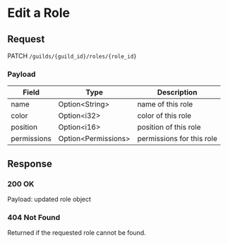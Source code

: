 # Edit a Role

## Request
PATCH `/guilds/{guild_id}/roles/{role_id}`

### Payload
| Field       | Type                 | Description               |
|-------------|----------------------|---------------------------|
| name        | Option\<String>      | name of this role         |
| color       | Option\<i32>         | color of this role        |
| position    | Option\<i16>         | position of this role     |
| permissions | Option\<Permissions> | permissions for this role |

## Response
### 200 OK
Payload: updated role object

### 404 Not Found
Returned if the requested role cannot be found.
